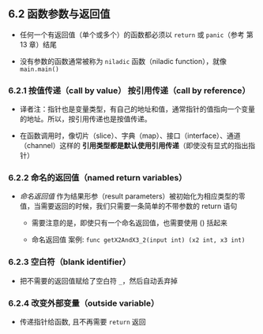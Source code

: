 ## 6.2 函数参数与返回值
* 任何一个有返回值（单个或多个）的函数都必须以 `return` 或 `panic`（参考 第 13 章）结尾

* 没有参数的函数通常被称为 `niladic` 函数（niladic function），就像 `main.main()`


### 6.2.1 按值传递（call by value） 按引用传递（call by reference）
* 译者注：指针也是变量类型，有自己的地址和值，通常指针的值指向一个变量的地址。所以，按引用传递也是按值传递。

* 在函数调用时，像切片（slice）、字典（map）、接口（interface）、通道（channel）这样的 **引用类型都是默认使用引用传递**（即使没有显式的指出指针）


### 6.2.2 命名的返回值（named return variables）
* *命名返回值* 作为结果形参（result parameters）被初始化为相应类型的零值，当需要返回的时候，我们只需要一条简单的不带参数的 return 语句
    * 需要注意的是，即使只有一个命名返回值，也需要使用 () 括起来

    * 命名返回值 案例: `func getX2AndX3_2(input int) (x2 int, x3 int)`


### 6.2.3 空白符（blank identifier）
* 把不需要的返回值赋给了空白符 `_`，然后自动丢弃掉


### 6.2.4 改变外部变量（outside variable）
* 传递指针给函数, 且不再需要 `return` 返回